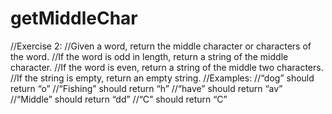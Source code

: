 # getMiddleChar
//Exercise 2:  //Given a word, return the middle character or characters of the word. //If the word is odd in length, return a string of the middle character. //If the word is even, return a string of the middle two characters. //If the string is empty, return an empty string.  //Examples: //“dog” should return “o” //“Fishing” should return “h” //“have” should return “av” //“Middle” should return “dd” //“C” should return “C”
